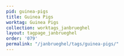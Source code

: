 ```yaml
---
pid: guinea-pigs
title: Guinea Pigs
worktag: Guinea Pigs
collection: worktags_janbrueghel
layout: tagpage_janbrueghel
order: '079'
permalink: "/janbrueghel/tags/guinea-pigs/"
---
```

